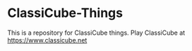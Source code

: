 # ClassiCube-Things
This is a repository for ClassiCube things.
Play ClassiCube at https://www.classicube.net
